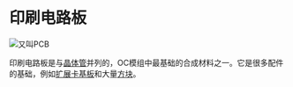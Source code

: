 # 印刷电路板

![又叫PCB](oredict:opencomputers:materialCircuitBoardPrinted)

印刷电路板是与[晶体管](transistor.md)并列的，OC模组中最基础的合成材料之一。它是很多配件的基础，例如[扩展卡基板](card.md)和大量[方块](../block/index.md)。
